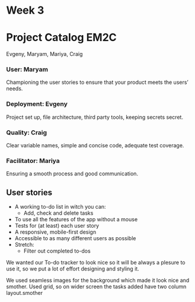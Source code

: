 # Week 3 

# Project Catalog EM2C

Evgeny, Maryam, Mariya, Craig

### User: Maryam
Championing the user stories to ensure that your product meets the users’ needs.
### Deployment: Evgeny
Project set up, file architecture, third party tools, keeping secrets secret.
### Quality: Craig
Clear variable names, simple and concise code, adequate test coverage.
### Facilitator: Mariya
Ensuring a smooth process and good communication.

## User stories
- A working to-do list in witch you can:
  - Add, check and delete tasks 
- To use all the features of the app without a mouse
- Tests for (at least) each user story
- A responsive, mobile-first design
- Accessible to as many different users as possible
- Stretch: 
  - Filter out completed to-dos 

We wanted our To-do tracker to look nice so it will be always a plesure to use it, so we put a lot of effort designing and styling it.

We used seamless  images for the background which made it look nice and smother.
Used grid, so on wider screen the tasks added have two column layout.smother